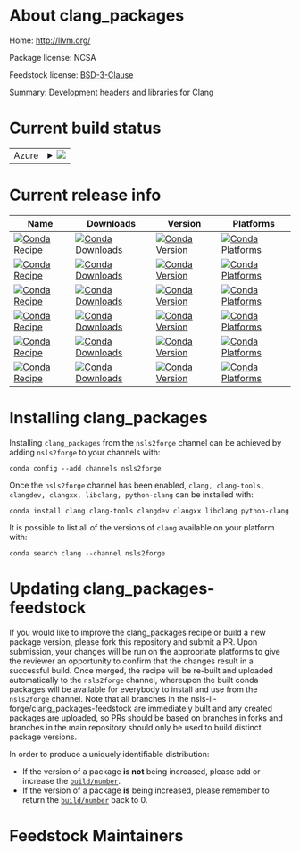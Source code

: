 About clang_packages
====================

Home: http://llvm.org/

Package license: NCSA

Feedstock license: [BSD-3-Clause](https://github.com/nsls-ii-forge/clang_packages-feedstock/blob/master/LICENSE.txt)

Summary: Development headers and libraries for Clang

Current build status
====================


<table>
    
  <tr>
    <td>Azure</td>
    <td>
      <details>
        <summary>
          <a href="https://dev.azure.com/nsls2forge/nsls2forge/_build/latest?definitionId=68&branchName=master">
            <img src="https://dev.azure.com/nsls2forge/nsls2forge/_apis/build/status/clang_packages-feedstock?branchName=master">
          </a>
        </summary>
        <table>
          <thead><tr><th>Variant</th><th>Status</th></tr></thead>
          <tbody><tr>
              <td>linux_64</td>
              <td>
                <a href="https://dev.azure.com/nsls2forge/nsls2forge/_build/latest?definitionId=68&branchName=master">
                  <img src="https://dev.azure.com/nsls2forge/nsls2forge/_apis/build/status/clang_packages-feedstock?branchName=master&jobName=linux&configuration=linux_64_" alt="variant">
                </a>
              </td>
            </tr><tr>
              <td>osx_64</td>
              <td>
                <a href="https://dev.azure.com/nsls2forge/nsls2forge/_build/latest?definitionId=68&branchName=master">
                  <img src="https://dev.azure.com/nsls2forge/nsls2forge/_apis/build/status/clang_packages-feedstock?branchName=master&jobName=osx&configuration=osx_64_" alt="variant">
                </a>
              </td>
            </tr><tr>
              <td>win_64</td>
              <td>
                <a href="https://dev.azure.com/nsls2forge/nsls2forge/_build/latest?definitionId=68&branchName=master">
                  <img src="https://dev.azure.com/nsls2forge/nsls2forge/_apis/build/status/clang_packages-feedstock?branchName=master&jobName=win&configuration=win_64_" alt="variant">
                </a>
              </td>
            </tr>
          </tbody>
        </table>
      </details>
    </td>
  </tr>
</table>

Current release info
====================

| Name | Downloads | Version | Platforms |
| --- | --- | --- | --- |
| [![Conda Recipe](https://img.shields.io/badge/recipe-clang-green.svg)](https://anaconda.org/nsls2forge/clang) | [![Conda Downloads](https://img.shields.io/conda/dn/nsls2forge/clang.svg)](https://anaconda.org/nsls2forge/clang) | [![Conda Version](https://img.shields.io/conda/vn/nsls2forge/clang.svg)](https://anaconda.org/nsls2forge/clang) | [![Conda Platforms](https://img.shields.io/conda/pn/nsls2forge/clang.svg)](https://anaconda.org/nsls2forge/clang) |
| [![Conda Recipe](https://img.shields.io/badge/recipe-clang--tools-green.svg)](https://anaconda.org/nsls2forge/clang-tools) | [![Conda Downloads](https://img.shields.io/conda/dn/nsls2forge/clang-tools.svg)](https://anaconda.org/nsls2forge/clang-tools) | [![Conda Version](https://img.shields.io/conda/vn/nsls2forge/clang-tools.svg)](https://anaconda.org/nsls2forge/clang-tools) | [![Conda Platforms](https://img.shields.io/conda/pn/nsls2forge/clang-tools.svg)](https://anaconda.org/nsls2forge/clang-tools) |
| [![Conda Recipe](https://img.shields.io/badge/recipe-clangdev-green.svg)](https://anaconda.org/nsls2forge/clangdev) | [![Conda Downloads](https://img.shields.io/conda/dn/nsls2forge/clangdev.svg)](https://anaconda.org/nsls2forge/clangdev) | [![Conda Version](https://img.shields.io/conda/vn/nsls2forge/clangdev.svg)](https://anaconda.org/nsls2forge/clangdev) | [![Conda Platforms](https://img.shields.io/conda/pn/nsls2forge/clangdev.svg)](https://anaconda.org/nsls2forge/clangdev) |
| [![Conda Recipe](https://img.shields.io/badge/recipe-clangxx-green.svg)](https://anaconda.org/nsls2forge/clangxx) | [![Conda Downloads](https://img.shields.io/conda/dn/nsls2forge/clangxx.svg)](https://anaconda.org/nsls2forge/clangxx) | [![Conda Version](https://img.shields.io/conda/vn/nsls2forge/clangxx.svg)](https://anaconda.org/nsls2forge/clangxx) | [![Conda Platforms](https://img.shields.io/conda/pn/nsls2forge/clangxx.svg)](https://anaconda.org/nsls2forge/clangxx) |
| [![Conda Recipe](https://img.shields.io/badge/recipe-libclang-green.svg)](https://anaconda.org/nsls2forge/libclang) | [![Conda Downloads](https://img.shields.io/conda/dn/nsls2forge/libclang.svg)](https://anaconda.org/nsls2forge/libclang) | [![Conda Version](https://img.shields.io/conda/vn/nsls2forge/libclang.svg)](https://anaconda.org/nsls2forge/libclang) | [![Conda Platforms](https://img.shields.io/conda/pn/nsls2forge/libclang.svg)](https://anaconda.org/nsls2forge/libclang) |
| [![Conda Recipe](https://img.shields.io/badge/recipe-python--clang-green.svg)](https://anaconda.org/nsls2forge/python-clang) | [![Conda Downloads](https://img.shields.io/conda/dn/nsls2forge/python-clang.svg)](https://anaconda.org/nsls2forge/python-clang) | [![Conda Version](https://img.shields.io/conda/vn/nsls2forge/python-clang.svg)](https://anaconda.org/nsls2forge/python-clang) | [![Conda Platforms](https://img.shields.io/conda/pn/nsls2forge/python-clang.svg)](https://anaconda.org/nsls2forge/python-clang) |

Installing clang_packages
=========================

Installing `clang_packages` from the `nsls2forge` channel can be achieved by adding `nsls2forge` to your channels with:

```
conda config --add channels nsls2forge
```

Once the `nsls2forge` channel has been enabled, `clang, clang-tools, clangdev, clangxx, libclang, python-clang` can be installed with:

```
conda install clang clang-tools clangdev clangxx libclang python-clang
```

It is possible to list all of the versions of `clang` available on your platform with:

```
conda search clang --channel nsls2forge
```




Updating clang_packages-feedstock
=================================

If you would like to improve the clang_packages recipe or build a new
package version, please fork this repository and submit a PR. Upon submission,
your changes will be run on the appropriate platforms to give the reviewer an
opportunity to confirm that the changes result in a successful build. Once
merged, the recipe will be re-built and uploaded automatically to the
`nsls2forge` channel, whereupon the built conda packages will be available for
everybody to install and use from the `nsls2forge` channel.
Note that all branches in the nsls-ii-forge/clang_packages-feedstock are
immediately built and any created packages are uploaded, so PRs should be based
on branches in forks and branches in the main repository should only be used to
build distinct package versions.

In order to produce a uniquely identifiable distribution:
 * If the version of a package **is not** being increased, please add or increase
   the [``build/number``](https://conda.io/docs/user-guide/tasks/build-packages/define-metadata.html#build-number-and-string).
 * If the version of a package **is** being increased, please remember to return
   the [``build/number``](https://conda.io/docs/user-guide/tasks/build-packages/define-metadata.html#build-number-and-string)
   back to 0.

Feedstock Maintainers
=====================


